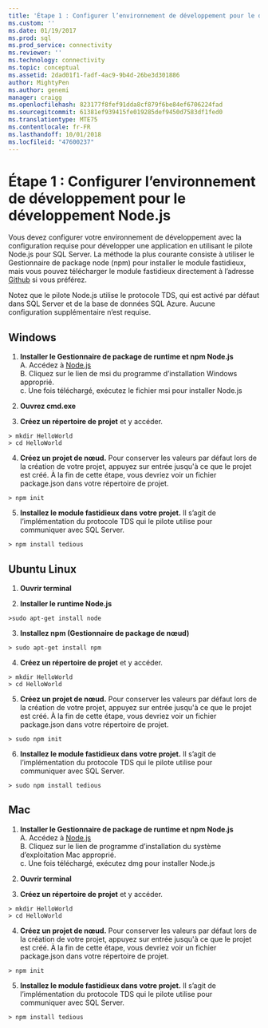 ```yaml
---
title: 'Étape 1 : Configurer l’environnement de développement pour le développement Node.js | Microsoft Docs'
ms.custom: ''
ms.date: 01/19/2017
ms.prod: sql
ms.prod_service: connectivity
ms.reviewer: ''
ms.technology: connectivity
ms.topic: conceptual
ms.assetid: 2dad01f1-fadf-4ac9-9b4d-26be3d301886
author: MightyPen
ms.author: genemi
manager: craigg
ms.openlocfilehash: 823177f8fef91dda8cf879f6be84ef6706224fad
ms.sourcegitcommit: 61381ef939415fe019285def9450d7583df1fed0
ms.translationtype: MTE75
ms.contentlocale: fr-FR
ms.lasthandoff: 10/01/2018
ms.locfileid: "47600237"
---
```

# <a name="step-1--configure-development-environment-for-nodejs-development"></a>Étape 1 : Configurer l’environnement de développement pour le développement Node.js
Vous devez configurer votre environnement de développement avec la configuration requise pour développer une application en utilisant le pilote Node.js pour SQL Server.  La méthode la plus courante consiste à utiliser le Gestionnaire de package node (npm) pour installer le module fastidieux, mais vous pouvez télécharger le module fastidieux directement à l’adresse [Github](https://github.com/pekim/tedious) si vous préférez.  
  
Notez que le pilote Node.js utilise le protocole TDS, qui est activé par défaut dans SQL Server et de la base de données SQL Azure.  Aucune configuration supplémentaire n’est requise.  
  
## <a name="windows"></a>Windows  
  
1. **Installer le Gestionnaire de package de runtime et npm Node.js**  
A. Accédez à [Node.js](https://nodejs.org/en/download/)  
B. Cliquez sur le lien de msi du programme d’installation Windows approprié.   
c. Une fois téléchargé, exécutez le fichier msi pour installer Node.js  
  
2. **Ouvrez cmd.exe**  
  
3. **Créez un répertoire de projet** et y accéder.    
```  
> mkdir HelloWorld  
> cd HelloWorld  
```  
4. **Créez un projet de nœud.**  Pour conserver les valeurs par défaut lors de la création de votre projet, appuyez sur entrée jusqu'à ce que le projet est créé. À la fin de cette étape, vous devriez voir un fichier package.json dans votre répertoire de projet.  
```  
> npm init  
```  
  
5. **Installez le module fastidieux dans votre projet.**  Il s’agit de l’implémentation du protocole TDS qui le pilote utilise pour communiquer avec SQL Server.  
```  
> npm install tedious  
```  
  
## <a name="ubuntu-linux"></a>Ubuntu Linux  
  
1.  **Ouvrir terminal**  
  
2. **Installer le runtime Node.js**  
```  
>sudo apt-get install node  
```  
3. **Installez npm (Gestionnaire de package de nœud)**  
```  
> sudo apt-get install npm  
```  
4. **Créez un répertoire de projet** et y accéder.    
```  
> mkdir HelloWorld  
> cd HelloWorld  
```  
  
5. **Créez un projet de nœud.**  Pour conserver les valeurs par défaut lors de la création de votre projet, appuyez sur entrée jusqu'à ce que le projet est créé. À la fin de cette étape, vous devriez voir un fichier package.json dans votre répertoire de projet.  
```  
> sudo npm init  
```  
  
6. **Installez le module fastidieux dans votre projet.**  Il s’agit de l’implémentation du protocole TDS qui le pilote utilise pour communiquer avec SQL Server.  
```  
> sudo npm install tedious  
```  
  
## <a name="mac"></a>Mac  
  
1. **Installer le Gestionnaire de package de runtime et npm Node.js**  
A. Accédez à [Node.js](https://nodejs.org/en/download/)  
B. Cliquez sur le lien de programme d’installation du système d’exploitation Mac approprié.  
c. Une fois téléchargé, exécutez dmg pour installer Node.js  
  
2. **Ouvrir terminal**  
  
3. **Créez un répertoire de projet** et y accéder.    
```  
> mkdir HelloWorld  
> cd HelloWorld  
```  
  
4. **Créez un projet de nœud.**  Pour conserver les valeurs par défaut lors de la création de votre projet, appuyez sur entrée jusqu'à ce que le projet est créé. À la fin de cette étape, vous devriez voir un fichier package.json dans votre répertoire de projet.  
```  
> npm init  
```  
  
5. **Installez le module fastidieux dans votre projet.**  Il s’agit de l’implémentation du protocole TDS qui le pilote utilise pour communiquer avec SQL Server.  
```  
> npm install tedious  
```  
  
